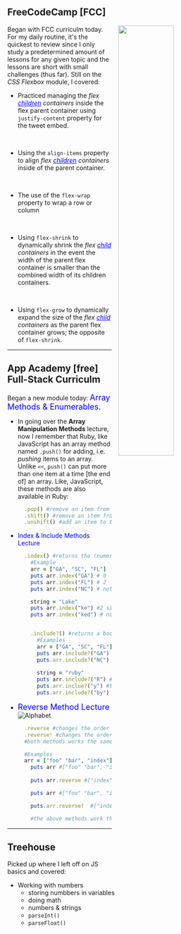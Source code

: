 ## FreeCodeCamp [FCC]

<!-- Image obtained from [Pixabay](https://pixabay.com/) and is Free for commercial use. No attribution is required. -->
<img src="https://cdn.pixabay.com/photo/2014/12/15/14/05/home-office-569153_640.jpg" style="width: 50%; float: right; margin-left: 15px;"> 

Began with FCC curriculm today. For my daily routine, it's the quickest to review since I only study a predetermined amount of lessons for any given topic and the lessons are short with small challenges (thus far). Still on the _CSS Flexbox_ module, I covered:

* Practiced managing the _flex <span style="color: blue; text-decoration: underline;">children</span> containers_ inside the flex parent container using `justify-content` property for the tweet embed.
<br>

* Using the `align-items` property to align _flex <span style="color:blue; text-decoration:underline;">children</span> containers_ inside of the parent container.
<br>

* The use of the `flex-wrap` property to wrap a row or column
<br>

* Using `flex-shrink` to dynamically shrink the _flex <span style="color: blue; text-decoration: underline;">child</span> containers_ in the event the width of the parent flex container is smaller than the combined width of its children containers.
<br>

* Using `flex-grow` to dynamically expand the size of the _flex <span style="color: blue; text-decoration: underline;">child</span> containers_ as the parent flex container grows; the opposite of `flex-shrink`.

***
## App Academy [free] Full-Stack Curriculm
Began a new module today: <span style="color: blue; font-size: 18px;">Array Methods & Enumerables.</span>

* In going over the **Array Manipulation Methods** lecture, now I remember that Ruby, like JavaScript has an array method named `.push()` for adding, i.e. _pushing_ items to an array. Unlike `<<`, `push()` can put more than one item at a time [the end of] an array. Like, JavaScript, these methods are also available in Ruby:
  ```ruby
    .pop() #remove an item from the END of an array
    .shift() #remove an item from the FRONT of an array
    .unshift() #add an item to the FRONT of an array
  ```
* <span style="color: blue;">Index & Include Methods Lecture</span>
  ```ruby
    .index() #returns the (numerial) index of an item in an array
      #Example
      arr = ["GA", "SC", "FL"]
      puts arr.index("GA") # 0
      puts arr.index("FL") # 2
      puts arr.index("NC") # nothing is returned because the item does not exist in the array

      string = "Lake"
      puts arr.index("ke") #2 since the beginnning of the substring can be found at index 2
      puts arr.index("ked") # nothing is returned since the substring does not exist


      .include?() #returns a boolean value (true or false)
        #Examples
        arr = ["GA", "SC", "FL"]
        puts arr.include?("GA") #true
        puts.arr.include?("NC") #false 
      
        string = "ruby"
        puts arr.include?("R") #false, R & r are not the same
        puts.arr.inclue?("y") #true
        puts.arr.include?("by") #true, this is a substring e.g.

  ```

* <span style="color:blue; font-size:18px;">Reverse Method Lecture</span>
  <br>
  ![Alphabet](https://cdn.pixabay.com/photo/2016/03/04/08/44/banner-1235604_640.jpg)
  
  <!-- <img src="https://cdn.pixabay.com/photo/2016/03/04/08/44/banner-1235604_640.jpg" alt="Alphabet" style="width: 30%; float: right; margin-left: 10px;
  "> -->
  ```ruby
    .reverse #changes the order of items in an array without ALTERING the original array
    .reverse! #changes the order of items in array and alters the original array
    #both methods works the same on string variables.

    #Examples
    arr = ["foo" "bar", "index"]
      puts arr #["foo" "bar", "index"] array order before calling the .reverse method 
      
      puts arr.reverse #["index" "bar", "foo"] #reverses the conent in array but doesn't alter it. A new array is made & needs to be returned or saved in a vairiable if it will be used elsewhere

      puts arr #["foo" "bar", "index"] original array remains unchanged after calling .reverse on it  

      puts.arr.reverse!  #["index" "bar", "foo"] reverse! - reverses the order of items & alters the original array

      #the above methods work the same way on string variables
  ```
_ _ _ _
## Treehouse
Picked up where I left off on JS basics and covered:
* Working with numbers
  * storing numbbers in variables
  * doing math
  * numbers & strings
  * `parseInt()`
  * `parseFloat()`
